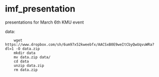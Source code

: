 # imf_presentation
presentations for March 6th  KMU event

data: 
```
	wget https://www.dropbox.com/sh/6um97x52kweebfx/AACSxB0E9weItCbyQwUqvuWRa?dl=1 -O data.zip
	mkdir data
	mv data.zip data/
	cd data
	unzip data.zip
	rm data.zip
```


